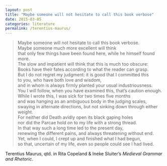 ```yaml
---
layout: post
title: "Maybe someone will not hesitate to call this book verbose"
date: 2015-03-05
categories: literature
permalink: /terentius-maurus/
---
```


> Maybe someone will not hesitate to call this book verbose.    
> Maybe someone much more excellent will think    
> that only few things have been found here, while he himself found more.    
> The slow and impatient will think that this is much too obscure:    
> Books have their fates according to what the reader can grasp.    
> But I do not regret my judgment: it is good that I committed this    
> to you, who have both love and wisdom,    
> and in whom is always firmly planted your usual industriousness.    
> You I will follow, when you have examined this, that’s caution enough.    
> While I wrote this, I was sick for two times five months    
> and was hanging as an ambiguous body in the judging scales,    
> swaying in alternate directions, but not sinking down through either weight.    
> For neither did Death avidly open its black gaping holes    
> nor did the Parcae hold on to my life with a strong thread.    
> In that way such a long time led to the present day,    
> renewing the different pains, and always threatening without end.    
> Yet, when I could, I crept up and finished what I had begun,    
> so that, uncertain of my life, even so people could see I had lived.

Terentius Maurus, qtd. in Rita Copeland & Ineke Sluiter’s *Medieval Grammar and
Rhetoric*.